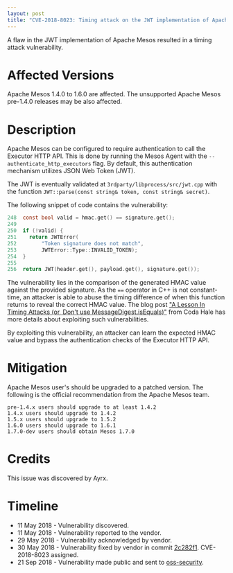 ```yaml
---
layout: post
title: "CVE-2018-8023: Timing attack on the JWT implementation of Apache Mesos"
---
```


A flaw in the JWT implementation of Apache Mesos resulted in a timing attack
vulnerability.

# Affected Versions

Apache Mesos 1.4.0 to 1.6.0 are affected. The unsupported Apache Mesos
pre-1.4.0 releases may be also affected.

# Description

Apache Mesos can be configured to require authentication to call the Executor
HTTP API. This is done by running the Mesos Agent with the
`--authenticate_http_executors` flag. By default, this authentication
mechanism utilizes JSON Web Token (JWT).

The JWT is eventually validated at `3rdparty/libprocess/src/jwt.cpp` with the
function `JWT::parse(const string& token, const string& secret)`.

The following snippet of code contains the vulnerability:

```c
248  const bool valid = hmac.get() == signature.get();
249
250  if (!valid) {
251    return JWTError(
252        "Token signature does not match",
253        JWTError::Type::INVALID_TOKEN);
254  }
255
256  return JWT(header.get(), payload.get(), signature.get());
```

The vulnerability lies in the comparison of the generated HMAC value against
the provided signature. As the `==` operator in C++ is not constant-time, an
attacker is able to abuse the timing difference of when this function returns
to reveal the correct HMAC value. The blog post ["A Lesson In Timing Attacks
(or, Don't use MessageDigest.isEquals)"][0] from Coda Hale has more details
about exploiting such vulnerabilities.

By exploiting this vulnerability, an attacker can learn the expected HMAC value
and bypass the authentication checks of the Executor HTTP API.

# Mitigation

Apache Mesos user's should be upgraded to a patched version. The following is
the official recommendation from the Apache Mesos team.

```shell
pre-1.4.x users should upgrade to at least 1.4.2
1.4.x users should upgrade to 1.4.2
1.5.x users should upgrade to 1.5.2
1.6.0 users should upgrade to 1.6.1
1.7.0-dev users should obtain Mesos 1.7.0
```

# Credits

This issue was discovered by Ayrx.

# Timeline

* 11 May 2018 - Vulnerability discovered.
* 11 May 2018 - Vulnerability reported to the vendor.
* 29 May 2018 - Vulnerability acknowledged by vendor.
* 30 May 2018 - Vulnerability fixed by vendor in commit [2c282f1][1]. CVE-2018-8023 assigned.
* 21 Sep 2018 - Vulnerability made public and sent to [oss-security][2].

[0]: https://codahale.com/a-lesson-in-timing-attacks/
[1]: https://github.com/apache/mesos/commit/2c282f19755ea7518caf6f43e729524b1c6bdb23
[2]: https://www.openwall.com/lists/oss-security/2018/09/21/1
